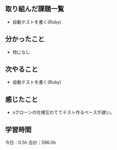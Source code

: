 ## 取り組んだ課題一覧
* 自動テストを書く(Ruby)
## 分かったこと
* 特になし
      
    
    

## 次やること
* 自動テストを書く(Ruby)
## 感じたこと
* xクローンの仕様忘れててテスト作るペースが遅い。
 
## 学習時間
今日：0.5h
合計：596.0h
